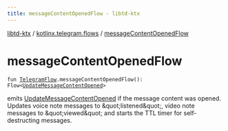 ```yaml
---
title: messageContentOpenedFlow - libtd-ktx
---
```


[libtd-ktx](../index.html) / [kotlinx.telegram.flows](index.html) / [messageContentOpenedFlow](./message-content-opened-flow.html)

# messageContentOpenedFlow

`fun `[`TelegramFlow`](../kotlinx.telegram.core/-telegram-flow/index.html)`.messageContentOpenedFlow(): Flow<`[`UpdateMessageContentOpened`](https://tdlibx.github.io/td/docs/org/drinkless/td/libcore/telegram/TdApi/UpdateMessageContentOpened.html)`>`

emits [UpdateMessageContentOpened](https://tdlibx.github.io/td/docs/org/drinkless/td/libcore/telegram/TdApi/UpdateMessageContentOpened.html) if the message content was opened. Updates voice note messages
to &amp;quot;listened&amp;quot;, video note messages to &amp;quot;viewed&amp;quot; and starts the TTL timer for
self-destructing messages.

